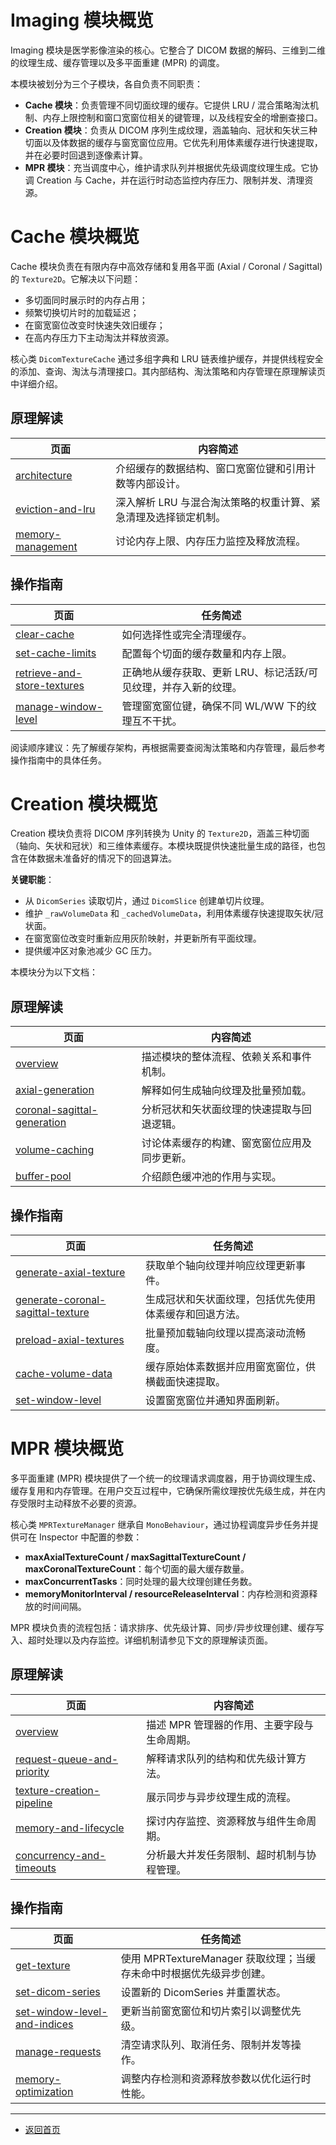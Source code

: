 # Imaging 模块概览

Imaging 模块是医学影像渲染的核心。它整合了 DICOM 数据的解码、三维到二维的纹理生成、缓存管理以及多平面重建 (MPR) 的调度。

本模块被划分为三个子模块，各自负责不同职责：

* **Cache 模块**：负责管理不同切面纹理的缓存。它提供 LRU / 混合策略淘汰机制、内存上限控制和窗口宽窗位相关的键管理，以及线程安全的增删查接口。
* **Creation 模块**：负责从 DICOM 序列生成纹理，涵盖轴向、冠状和矢状三种切面以及体数据的缓存与窗宽窗位应用。它优先利用体素缓存进行快速提取，并在必要时回退到逐像素计算。
* **MPR 模块**：充当调度中心，维护请求队列并根据优先级调度纹理生成。它协调 Creation 与 Cache，并在运行时动态监控内存压力、限制并发、清理资源。

# Cache 模块概览

Cache 模块负责在有限内存中高效存储和复用各平面 (Axial / Coronal / Sagittal) 的 `Texture2D`。它解决以下问题：

* 多切面同时展示时的内存占用；
* 频繁切换切片时的加载延迟；
* 在窗宽窗位改变时快速失效旧缓存；
* 在高内存压力下主动淘汰并释放资源。

核心类 `DicomTextureCache` 通过多组字典和 LRU 链表维护缓存，并提供线程安全的添加、查询、淘汰与清理接口。其内部结构、淘汰策略和内存管理在原理解读页中详细介绍。

## 原理解读

| 页面 | 内容简述 |
|---|---|
| [architecture](explanations/Cache/architecture.html) | 介绍缓存的数据结构、窗口宽窗位键和引用计数等内部设计。 |
| [eviction-and-lru](explanations/Cache/eviction-and-lru.html) | 深入解析 LRU 与混合淘汰策略的权重计算、紧急清理及选择锁定机制。 |
| [memory-management](explanations/Cache/memory-management.html) | 讨论内存上限、内存压力监控及释放流程。 |

## 操作指南

| 页面 | 任务简述 |
|---|---|
| [clear-cache](how_to/Cache/clear-cache.html) | 如何选择性或完全清理缓存。 |
| [set-cache-limits](how_to/Cache/set-cache-limits.html) | 配置每个切面的缓存数量和内存上限。 |
| [retrieve-and-store-textures](how_to/Cache/retrieve-and-store-textures.html) | 正确地从缓存获取、更新 LRU、标记活跃/可见纹理，并存入新的纹理。 |
| [manage-window-level](how_to/Cache/manage-window-level.html) | 管理窗宽窗位键，确保不同 WL/WW 下的纹理互不干扰。 |

阅读顺序建议：先了解缓存架构，再根据需要查阅淘汰策略和内存管理，最后参考操作指南中的具体任务。


# Creation 模块概览

Creation 模块负责将 DICOM 序列转换为 Unity 的 `Texture2D`，涵盖三种切面（轴向、矢状和冠状）和三维体素缓存。本模块既提供快速批量生成的路径，也包含在体数据未准备好的情况下的回退算法。

**关键职能**：

* 从 `DicomSeries` 读取切片，通过 `DicomSlice` 创建单切片纹理。
* 维护 `_rawVolumeData` 和 `_cachedVolumeData`，利用体素缓存快速提取矢状/冠状面。
* 在窗宽窗位改变时重新应用灰阶映射，并更新所有平面纹理。
* 提供缓冲区对象池减少 GC 压力。

本模块分为以下文档：

## 原理解读

| 页面 | 内容简述 |
|---|---|
| [overview](explanations/Cache/overview.html) | 描述模块的整体流程、依赖关系和事件机制。 |
| [axial-generation](explanations/Cache/axial-generation.html) | 解释如何生成轴向纹理及批量预加载。 |
| [coronal-sagittal-generation](explanations/Cache/coronal-sagittal-generation.html) | 分析冠状和矢状面纹理的快速提取与回退逻辑。 |
| [volume-caching](explanations/Cache/volume-caching.html) | 讨论体素缓存的构建、窗宽窗位应用及同步更新。 |
| [buffer-pool](explanations/Cache/buffer-pool.html) | 介绍颜色缓冲池的作用与实现。 |

## 操作指南

| 页面 | 任务简述 |
|---|---|
| [generate-axial-texture](how_to/Cache/generate-axial-texture.html) | 获取单个轴向纹理并响应纹理更新事件。 |
| [generate-coronal-sagittal-texture](how_to/Cache/generate-coronal-sagittal-texture.html) | 生成冠状和矢状面纹理，包括优先使用体素缓存和回退方法。 |
| [preload-axial-textures](how_to/Cache/preload-axial-textures.html) | 批量预加载轴向纹理以提高滚动流畅度。 |
| [cache-volume-data](how_to/Cache/cache-volume-data.html) | 缓存原始体素数据并应用窗宽窗位，供横截面快速提取。 |
| [set-window-level](how_to/Cache/set-window-level.html) | 设置窗宽窗位并通知界面刷新。 |


# MPR 模块概览

多平面重建 (MPR) 模块提供了一个统一的纹理请求调度器，用于协调纹理生成、缓存复用和内存管理。在用户交互过程中，它确保所需纹理按优先级生成，并在内存受限时主动释放不必要的资源。

核心类 `MPRTextureManager` 继承自 `MonoBehaviour`，通过协程调度异步任务并提供可在 Inspector 中配置的参数：

* **maxAxialTextureCount / maxSagittalTextureCount / maxCoronalTextureCount**：每个切面的最大缓存数量。
* **maxConcurrentTasks**：同时处理的最大纹理创建任务数。
* **memoryMonitorInterval / resourceReleaseInterval**：内存检测和资源释放的时间间隔。

MPR 模块负责的流程包括：请求排序、优先级计算、同步/异步纹理创建、缓存写入、超时处理以及内存监控。详细机制请参见下文的原理解读页面。

## 原理解读

| 页面 | 内容简述 |
|---|---|
| [overview](explanations/Cache/overview.html) | 描述 MPR 管理器的作用、主要字段与生命周期。 |
| [request-queue-and-priority](explanations/Cache/request-queue-and-priority.html) | 解释请求队列的结构和优先级计算方法。 |
| [texture-creation-pipeline](explanations/Cache/texture-creation-pipeline.html) | 展示同步与异步纹理生成的流程。 |
| [memory-and-lifecycle](explanations/Cache/memory-and-lifecycle.html) | 探讨内存监控、资源释放与组件生命周期。 |
| [concurrency-and-timeouts](explanations/Cache/concurrency-and-timeouts.html) | 分析最大并发任务限制、超时机制与协程管理。 |

## 操作指南

| 页面 | 任务简述 |
|---|---|
| [get-texture](how_to/Cache/get-texture.html) | 使用 MPRTextureManager 获取纹理；当缓存未命中时根据优先级异步创建。 |
| [set-dicom-series](how_to/Cache/set-dicom-series.html) | 设置新的 DicomSeries 并重置状态。 |
| [set-window-level-and-indices](how_to/Cache/set-window-level-and-indices.html) | 更新当前窗宽窗位和切片索引以调整优先级。 |
| [manage-requests](how_to/Cache/manage-requests.html) | 清空请求队列、取消任务、限制并发等操作。 |
| [memory-optimization](how_to/Cache/memory-optimization.html) | 调整内存检测和资源释放参数以优化运行时性能。 |
---
* [返回首页](../README.md)